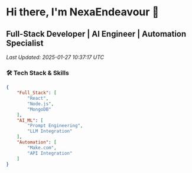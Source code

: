 # Hi there, I'm NexaEndeavour 👋

## Full-Stack Developer | AI Engineer | Automation Specialist

*Last Updated: 2025-01-27 10:37:17 UTC*

### 🛠️ Tech Stack & Skills

```json
{
    "Full_Stack": [
        "React",
        "Node.js", 
        "MongoDB"
    ],
    "AI_ML": [
        "Prompt Engineering",
        "LLM Integration"
    ],
    "Automation": [
        "Make.com",
        "API Integration"
    ]
}
